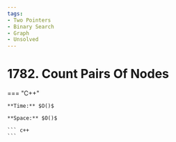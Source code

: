 ```yaml
---
tags:
- Two Pointers
- Binary Search
- Graph
- Unsolved
---
```



# 1782. Count Pairs Of Nodes

=== "C++"

    **Time:** $O()$

    **Space:** $O()$

    ``` c++
    ```